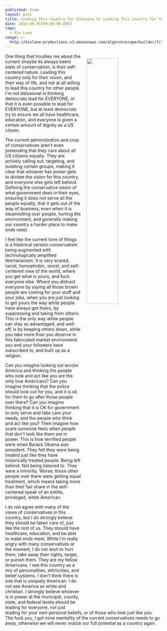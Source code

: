 ```yaml
---
published: true
layout: post
title: Leading This Country For Everyone Or Leading This Country For Yourself
date: 2018-09-05T09:00:00.000Z
tags:
  - Kin Lane
image: >-
  http://kinlane-productions.s3.amazonaws.com/algorotoscope/builder/filtered/76_33_700_500_0_max_0_1_-2.jpg
---
```

<p><img src="{{ page.image }}" width="45%" align="right" style="padding: 15px;" /></p>One thing that troubles me about the current (maybe its always been) state of conservatism, is their self-centered nature. Leading this country only for their vision, and their way of life, and not at all willing to lead this country for other people. I'm not delusional in thinking democrats lead for EVERYONE, or that it is even possible to lead for EVERYONE, but at least democrats try to ensure we all have healthcare, education, and everyone is given a certain amount of dignity as a US citizen.

The current administration and crop of conservatives aren't even pretending that they care about all US citizens equally. They are actively calling out, targeting, and isolating certain groups, making it clear that whoever has power gets to dictate the vision for this country, and everyone else gets left behind. Defining the conservative vision of what government does in their eyes, ensuring it does not serve all the people equally, that it gets out of the way of business, even when it is steamrolling over people, hurting the environment, and generally making our country a harder place to make ends meet.

I feel like the current tone of things is a historical version conservatism being augmented with technologically amplified libertarianism. It is very scared, racist, homophobic, sexist, and self-centered view of the world, where you get what is yours, and fuck everyone else. Where you distract everyone by saying all those brown people are coming for your stuff and your jobs, when you are just looking to get yours the way white people have always got theirs, by suppressing and taking from others. This is the only way white people can stay so advantaged, and well-off, is by keeping others down, while you take more than you deserve in this fabricated market environment you and your followers have subscribed to, and built up as a religion.

Can you imagine looking out across America and thinking the people who look and act like you are the only true Americans? Can you imagine thinking that the police should look out for you, and it is ok for them to go after those people over there? Can you imagine thinking that it is OK for government to only serve and take care your needs, and the people who think and act like you? Then imagine how scare someone feels when people that don't look like them are in power. This is how terrified people were when Barack Obama was president. They felt they were being treated just like they have historically treated people. Being left behind. Not being listened to. They were a minority. Worse, those other people over there were getting equal treatment, which means taking more than their fair share in the self-centered speak of an entitle, privileged, white American.

I do not agree with many of the views of conservatives in this country, but I do strongly believe they should be taken care of, just like the rest of us. They should have healthcare, education, and be able to make ends meet. While I'm really angry with many conservatives at the moment, I do not wish to hurt them, take away their rights, target, or punish them. They are my fellow Americans. I see this country as a mix of personalities, ethnicities, and belief systems. I don't think there is one that is uniquely American. I do not see America as white and christian. I strongly believe whoever is in power at the municipal, county, state, and federal levels should be leading for everyone, not just leading for your own personal beliefs, or of those who look just like you. The fuck you, I got mine mentality of the current conservatives needs to go away, otherwise we will never realize our full potential as a country again.
